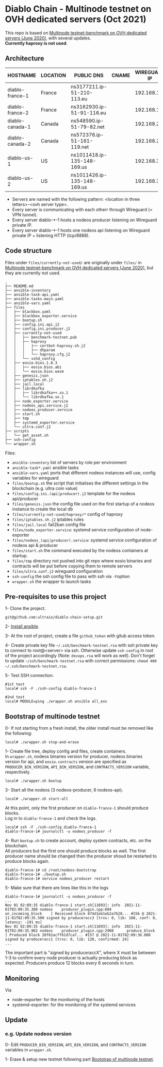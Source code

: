 # Diablo Chain - Multinode testnet on OVH dedicated servers (Oct 2021)

This repo is based on [Multinode testnet-benchmark on OVH dedicated servers (June 2020)](https://github.com/ultraio/testnet-benchmark), with several updates.  
**Currently haproxy is not used**.  

## Architecture

| HOSTNAME        | LOCATION | PUBLIC DNS                  | CNAME | WIREGUARD IP |
| --------------- | -------- | --------------------------- | ----- | ------------ |
| diablo-france-1 | France   | ns3177211.ip-51-210-113.eu  |       | 192.168.1.1  |
| diablo-france-2 | France   | ns3162930.ip-51-91-116.eu   |       | 192.168.1.2  |
| diablo-canada-1 | Canada   | ns548590.ip-51-79-82.net    |       | 192.168.2.1  |
| diablo-canada-2 | Canada   | ns572376.ip-51-161-119.net  |       | 192.168.2.2  |
| diablo-us-1     | US       | ns1011418.ip-135-148-169.us |       | 192.168.3.1  |
| diablo-us-2     | US       | ns1011426.ip-135-148-169.us |       | 192.168.3.2  |

- Servers are named with the following pattern: \<location in three letters\>-\<ovh server type\>.
- Every server is communicating with each otherr through Wireguard (= VPN tunnel).
- Every server diablo-*-1 hosts a nodeos producer listening on Wireguard private IP.
- Every server diablo-*-1 hosts one nodeos api listening on Wireguard private IP + listening HTTP (tcp/8888).

## Code structure
Files under `files/currently-not-used/` are originally under `files/` in [Multinode testnet-benchmark on OVH dedicated servers (June 2020)](https://github.com/ultraio/testnet-benchmark), but they are currently not used.   

```
.
├── README.md
├── ansible-inventory
├── ansible-task-api.yaml
├── ansible-tasks-main.yaml
├── ansible-vars.yaml
├── files
│   ├── blackbox.yaml
│   ├── blackbox_exporter.service
│   ├── bootup.sh
│   ├── config.ini.api.j2
│   ├── config.ini.producer.j2
│   ├── currently-not-used
│   │   ├── benchmark-testnet.pub
│   │   ├── haproxy
│   │   │   ├── certbot-haproxy.sh.j2
│   │   │   ├── dhparam
│   │   │   └── haproxy.cfg.j2
│   │   └── sshd_config
│   ├── eosio.bios.1.8.3
│   │   ├── eosio.bios.abi
│   │   └── eosio.bios.wasm
│   ├── genesis.json
│   ├── iptables.sh.j2
│   ├── jail.local
│   ├── librdkafka
│   │   ├── librdkafka++.so.1
│   │   └── librdkafka.so.1
│   ├── node_exporter.service
│   ├── nodeos_api.service.j2
│   ├── nodeos_producer.service
│   ├── start.sh
│   ├── tmp
│   ├── systemd_exporter.service
│   └── ultra.conf.j2
├── scripts
│   └── get_asset.sh
├── ssh-config
└── wrapper.sh
```

Files:

- `ansible-inventory` list of servers by role per environment
- `ansible-task*.yaml` ansible tasks
- `ansible-vars.yaml` ports that different nodeos instances will use, config variables for wireguard
- `files/bootup.sh` the script that initialises the different settings in the blockchain (e.g. ultra coin value)
- `files/config.ini.(api|producer).j2` template for the nodeos api/producer
- `files/genesis.json` the config file used on the first startup of a nodeos instance to create the local db
- `files/currently-not-used/haproxy/*` config of haproxy
- `files/iptables.sh.j2` iptables rules
- `files/jail.local` fail2ban config file
- `files/node_exporter.service`: systemd service configuration of node-exporter
- `files/nodeos_(api|producer).service`: systemd service configuration of nodeos api & producer
- `files/start.sh` the command executed by the nodeos containers at startup.
- `files/tmp` directory not pushed into git repo where eosio binaries and contracts will be put before copying them to remote servers
- `files/ultra.conf.j2` wireguard configuration
- `ssh-config` the ssh config file to pass with ssh via `-F`option
- `wrapper.sh` the wrapper to launch tasks

## Pre-requisites to use this project

1- Clone the project.
```
git@github.com:ultraio/diablo-chain-setup.git
```

2- [Install ansible](https://docs.ansible.com/ansible/latest/installation_guide/intro_installation.html).

3- At the root of project, create a file `github_token` with gitub access token.

4- Create private key file `~/.ssh/benchmark-testnet.rsa` with ssh private key to connect to root@\<server\> via ssh. Otherwise update `ssh-config` in root of the project accordingly (Note: `devops.rsa` will work as well). Don't forget to update `~/ssh/benchmark-testnet.rsa` with correct permissions: `chmod 400 ~/.ssh/benchmark-testnet.rsa`.

5- Test SSH connection.
```
#1st test
local# ssh -F ./ssh-config diablo-france-1

#2nd test
local# MODULE=ping ./wrapper.sh ansible all_eos
```

## Bootstrap of multinode testnet

0- If not starting from a fresh install, the older install must be removed like the following:
```
local# ./wrapper.sh stop-and-erase
```

1- Create file tree, deploy config and files, create containers.  
In `wrapper.sh`, nodeos binaries version for producer, nodeos binaries version for api, and `eosio.contracts` version are specified as `PRODUCER_BIN_VERSION`, `API_BIN_VERSION`, and `CONTRACTS_VERSION` variable, respectively.
```
local# ./wrapper.sh bootup
```

3- Start all the nodeos (3 nodeos-producer, 6 nodeos-api).
```
local# ./wrapper.sh start-all
```
At this point, only the first producer on `diablo-france-1` should produce blocks.  
Log in to `diablo-france-1`  and check the logs.
```
local# ssh -F ./ssh-config diablo-france-1
diablo-france-1# journalctl -u nodeos_producer -f
```

4- Run `bootup.sh` to create account, deploy system contracts, etc. on the blockchain.  
All producers but the first one should produce blocks as well. The first producer name should be changed then the producer shoud be restarted to produce blocks again.
```
diablo-france-1# cd /root/nodeos-bootstrap
diablo-france-1# ./bootup.sh
diablo-france-1# service nodeos_producer restart
```

5- Make sure that there are lines like this in the logs
```
diablo-france-1# journalctl -u nodeos_producer -f
...
Nov 01 02:09:35 diablo-france-1 start.sh[11693]: info  2021-11-01T02:09:35.308 nodeos    producer_plugin.cpp:604       on_incoming_block    ] Received block 874d1eb1eb2a7620... #156 @ 2021-11-01T02:09:35.500 signed by produceracc3 [trxs: 0, lib: 108, conf: 0, latency: -191 ms]
Nov 01 02:09:35 diablo-france-1 start.sh[11693]: info  2021-11-01T02:09:35.902 nodeos    producer_plugin.cpp:2908      produce_block        ] Produced block 20f62acff61d7ca7... #157 @ 2021-11-01T02:09:36.000 signed by produceracc1 [trxs: 0, lib: 120, confirmed: 24]
...
```
The important part is "signed by produceraccX", where X must be between 1-3 to confirm every node producer is actually producing block as expected. Producers produce 12 blocks every 6 seconds in turn. 

## Monitoring

Via
* node-exporter: for the monitoring of the hosts
* systemd-exporter: for the monitoring of the systemd services

## Update

### e.g. Update nodeos version

0- Edit `PRODUCER_BIN_VERSION`, `API_BIN_VERSION`, and `CONTRACTS_VERSION` variables in `wrapper.sh`.

1- Erase & setup new testnet following part [Bootstrap of multinode testnet](#bootstrap-of-multinode-testnet).

